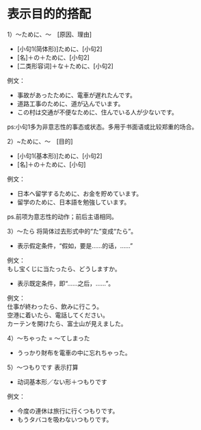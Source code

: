 表示目的的搭配
==========
1）～ために、～　[原因、理由]
+ [小句1(简体形)]ために、[小句2] 
+ [名]＋の＋ために、[小句2] 
+ [二类形容词]＋な＋ために、[小句2] 

例文：
+ 事故があったために、電車が遅れたんです。
+ 道路工事のために、道が込んでいます。
+ この村は交通が不便なために、住んでいる人が少ないです。

ps:小句1多为非意志性的事态或状态。多用于书面语或比较郑重的场合。

2）~ために、～　[目的]
+ [小句1(基本形)]ために、[小句2]
+ [名]＋の＋ために、[小句] 

例文：
+ 日本へ留学するために、お金を貯めています。
+ 留学のために、日本語を勉強しています。

ps.前项为意志性的动作；前后主语相同。

3）～たら 将简体过去形式中的“た”变成“たら”。
+ 表示假定条件，“假如，要是……的话，……”

例文：  
もし宝くじに当たったら、どうしますか。

+ 表示既定条件，即“……之后，……”。

例文：  
仕事が終わったら、飲みに行こう。  
空港に着いたら、電話してください。  
カーテンを開けたら、富士山が見えました。

4）～ちゃった = ～てしまった
+ うっかり財布を電車の中に忘れちゃった。

5）～つもりです 表示打算
+ 动词基本形／ない形＋つもりです

例文：
+ 今度の連休は旅行に行くつもりです。
+ もうタバコを吸わないつもりです。


